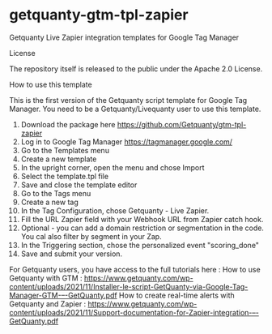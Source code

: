 # getquanty-gtm-tpl-zapier
Getquanty Live Zapier integration templates for Google Tag Manager

License

The repository itself is released to the public under the Apache 2.0 License.

How to use this template

This is the first version of the Getquanty script template for Google Tag Manager. You need to be a Getquanty/Livequanty user to use this template.

1. Download the package here https://github.com/Getquanty/gtm-tpl-zapier
2. Log in to Google Tag Manager https://tagmanager.google.com/
3. Go to the Templates menu
4. Create a new template
5. In the upright corner, open the menu and chose Import
6. Select the template.tpl file
7. Save and close the template editor
8. Go to the Tags menu
9. Create a new tag
10. In the Tag Configuration, chose Getquanty - Live Zapier.
11. Fill the URL Zapier field with your Webhook URL from Zapier catch hook.
12. Optional - you can add a domain restriction or segmentation in the code. You cal also filter by segment in your Zap.
12. In the Triggering section, chose the personalized event "scoring_done"
13. Save and submit your version.


For Getquanty users, you have access to the full tutorials here :
How to use Getquanty with GTM : https://www.getquanty.com/wp-content/uploads/2021/11/Installer-le-script-GetQuanty-via-Google-Tag-Manager-GTM-–-GetQuanty.pdf
How to create real-time alerts with Getquanty and Zapier : https://www.getquanty.com/wp-content/uploads/2021/11/Support-documentation-for-Zapier-integration-–-GetQuanty.pdf
